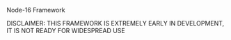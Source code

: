 Node-16 Framework

DISCLAIMER: THIS FRAMEWORK IS EXTREMELY EARLY IN DEVELOPMENT, IT IS NOT READY FOR WIDESPREAD USE
